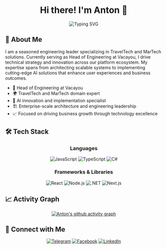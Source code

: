 <div align="center">
  
# Hi there! I'm Anton 👋

<img src="https://readme-typing-svg.herokuapp.com?font=Fira+Code&pause=1000&color=00D8FF&center=true&vCenter=true&width=435&lines=Head+of+Engineering;TravelTech+%26+MarTech+Expert;AI+Innovation+Leader;Welcome+to+my+GitHub!" alt="Typing SVG" />

</div>

## 🚀 About Me

I am a seasoned engineering leader specializing in TravelTech and MarTech solutions. Currently serving as Head of Engineering at Vacayou, I drive technical strategy and innovation across our platform ecosystem. My expertise spans from architecting scalable systems to implementing cutting-edge AI solutions that enhance user experiences and business outcomes.

- 🏢 Head of Engineering at Vacayou
- 🌍 TravelTech and MarTech domain expert
- 🤖 AI innovation and implementation specialist
- 🏗️ Enterprise-scale architecture and engineering leadership
- 📈 Focused on driving business growth through technology excellence

## 🛠️ Tech Stack

<div align="center">

### Languages
![JavaScript](https://img.shields.io/badge/JavaScript-F7DF1E?style=for-the-badge&logo=javascript&logoColor=black)
![TypeScript](https://img.shields.io/badge/TypeScript-007ACC?style=for-the-badge&logo=typescript&logoColor=white)
![C#](https://img.shields.io/badge/C%23-239120?style=for-the-badge&logo=c-sharp&logoColor=white)

### Frameworks & Libraries
![React](https://img.shields.io/badge/React-20232A?style=for-the-badge&logo=react&logoColor=61DAFB)
![Node.js](https://img.shields.io/badge/Node.js-43853D?style=for-the-badge&logo=node.js&logoColor=white)
![.NET](https://img.shields.io/badge/.NET-5C2D91?style=for-the-badge&logo=.net&logoColor=white)
![Next.js](https://img.shields.io/badge/Next.js-000000?style=for-the-badge&logo=next.js&logoColor=white)

</div>

## 📈 Activity Graph

<div align="center">
  
[![Anton's github activity graph](https://github-readme-activity-graph.vercel.app/graph?username=agolosnichenko&theme=tokyo-night&hide_border=true)](https://github.com/ashutosh00710/github-readme-activity-graph)

</div>

## 🤝 Connect with Me

<div align="center">
  
[![Telegram](https://img.shields.io/badge/Telegram-2CA5E0?style=for-the-badge&logo=telegram&logoColor=white)](https://t.me/agolosnichenko)
[![Facebook](https://img.shields.io/badge/Facebook-1877F2?style=for-the-badge&logo=facebook&logoColor=white)](https://www.facebook.com/agolosnichenko/)
[![LinkedIn](https://img.shields.io/badge/LinkedIn-0077B5?style=for-the-badge&logo=linkedin&logoColor=white)](https://linkedin.com/in/anton-golosnichenko)

</div>

